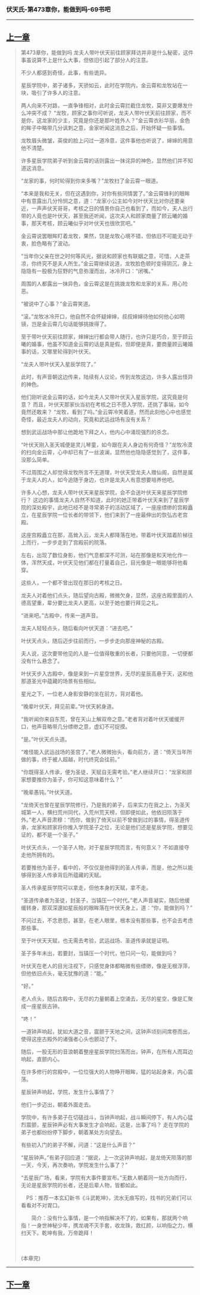 ### 伏天氏-第473章你，能做到吗-69书吧

--------
[上一章](./70d7a4bdc1328e38b61f6be9b5c8dbf5.md)
--------


>
>
>
>第473章你，能做到吗
>龙夫人带叶伏天前往顾家拜访并非是什么秘密，这件事虽说算不上是什么大事，但依旧引起了部分人的注意。
>
>不少人都感到奇怪，此事，有些诡异。
>
>星辰学院中，弟子诸多，天骄如云，此时在学院内，金云霄和龙牧站在一块，吸引了许多人的注意。
>
>两人向来不对路，一直争锋相对，此时金云霄拦截住龙牧，莫非又要爆发什么冲突不成？
>“龙牧，顾家之事你可听说，龙夫人带叶伏天前往顾家，而不是你，这龙家的少主，究竟是你还是那叶姓外人？”金云霄衣衫华丽，金色的眸子中略带几分讽刺之意，金家听闻这消息之后，开始怀疑一些事情。
>
>龙牧眉头微皱，英俊的脸上闪过一道冷意，这件事他也听说了，婶婶的用意他不清楚。
>
>许多星辰学院弟子听到金云霄的话则露出一抹诧异的神色，显然他们并不知道这消息。
>
>“龙家的事，何时轮得到你来多嘴？”龙牧扫了金云霄一眼道。
>
>“本来是我和无关，但在这遇到你，对你有些同情罢了。”金云霄锋利的眼眸中有意露出几分怜悯之意，道：“龙家小公主如今对叶伏天比对你还要亲近，一声声伏天哥哥，考核之日的情景你自己也看到了，而如今，夫人出行带的人竟也是叶伏天，甚至我还听闻，这次夫人和顾家商量了顾云曦的婚事，那天考核，顾云曦似乎对叶伏天也很欣赏吧。”
>
>金云霄说罢眼眸盯着龙牧，果然，饶是龙牧心境不错，但依旧不可能无动于衷，脸色略有了波动。
>
>“当年你父亲在世之时何等风光，据说和顾家也有联姻之意，可惜，人走茶凉，你终究不是夫人所生。”金云霄继续说道，龙牧脸色顿时变得阴沉，身上隐隐有一股极为狂野的气息弥漫而出，冰冷开口：“闭嘴。”
>
>周围的人都露出一抹异色，金云霄这是在挑拨龙牧和龙家的关系，用心险恶。
>
>“被说中了心事？”金云霄笑道。
>
>“滚。”龙牧冰冷开口，他自然不会怀疑婶婶，叔叔婶婶待他如何他心如明镜，岂是金云霄几句话能够挑拨得了。
>
>至于带叶伏天前往顾家，婶婶出行都会带人随行，也许只是巧合，至于顾云曦的婚事，他虽不知道金云霄的话是真是假，但即便是真，要商量顾云曦婚事的话，又哪里轮得到叶伏天。
>
>“龙夫人带叶伏天入星辰学院了。”
>
>此时，有声音朝这边传来，陆续有人议论，传到龙牧这边，许多人露出怪异的神色。
>
>他们刚听说金云霄的话，如今龙夫人又带叶伏天入星辰学院，这究竟是何意？
>而且，叶伏天那家伙当初在考核之日不愿入学院，还挑了事端，如今竟然还敢来？
>“龙牧，看到了吗。”金云霄冷笑着道，然而此刻他心中也感觉奇怪，最近龙夫人的动向，究竟和武运战场有没有关系？
>
>想到武运战场中那让他跪地下拜之人，他内心中涌现强烈的杀念。
>
>“叶伏天刚入圣天城便是灵儿琴童，如今跟在夫人身边有何奇怪？”龙牧冷漠的扫向金云霄，心中却已有了一丝波澜，显然他也隐隐感觉到了，这件事，没那么简单。
>
>不过周围之人却觉得龙牧所言不无道理，叶伏天受龙夫人赠仙阁，自然是属于龙夫人的人，如今追随于身边，也许是龙夫人有意想要培养他吧。
>
>许多人心想，龙夫人带叶伏天来星辰学院，会不会送叶伏天来星辰学院修行？
>这边的事情龙夫人自然不知道，此时的她正带着叶伏天来到了星辰学院的深处殿宇，此地已经不是寻常弟子的活动区域了，一座座缥缈的宫殿矗立，在星辰学院一位长者的带领下，他们来到了一座最伸出的恢弘古老宫殿。
>
>这座宫殿矗立在那，高耸入云，龙夫人都降落在地，带着叶伏天踏着阶梯往上而行，一步步走到了宫殿前的院落。
>
>左右，出现了数位身影，他们气息都深不可测，站在那像是和天地化作一体，浑然天成，叶伏天见他们都在打量着自己，目光像是一眼能够将他看穿。
>
>这些人，一个都不曾出现在那日的考核之日。
>
>龙夫人对着他们点头，随后望向古殿，微微欠身，显然，这座古殿里面的人德高望重，辈分要比龙夫人更高，以至于她也要行拜见之礼。
>
>“进来吧。”古殿中，传来一道声音。
>
>龙夫人轻轻点头，随后看向叶伏天道：“进去吧。”
>
>叶伏天点头，随后迈步往前而行，一步步走向那座神秘的古殿。
>
>夫人说，这次要带他见的人是一位值得敬重的长者，只要他同意，一切便都没有什么悬念了。
>
>叶伏天步入古殿中，像是来到一片星空世界，无尽的星辰高悬于天，这和他那道圣光中蕴藏的场景有些相似。
>
>星光之下，一位老人身影安静的坐在前方，背对着他。
>
>“晚辈叶伏天，拜见前辈。”叶伏天躬身道。
>
>“我听闻你来自东荒，曾在天山上解双帝之意。”老者背对着叶伏天缓缓开口，他声音略带几分缥缈之意，虚幻不可捉摸。
>
>“是。”叶伏天点头道。
>
>“难怪能入武运战场的圣宫了。”老人微微抬头，看向前方，道：“倚天当年所做的事，终于被人超越，时代终究会往前。”
>
>“你既得圣人传承，便为圣徒，天赋自无需考验。”老人继续开口：“龙家和顾家想要推你为圣子，你可知这意味着什么？”
>
>“晚辈愚钝。”叶伏天道。
>
>“龙倚天也曾在星辰学院修行，乃是我的弟子，后来实力在我之上，为圣天城第一人，横扫荒州同代，入荒州荒天榜，但即便如此，他依旧陨落于外。”老人声音肃穆：“而你，做到了倚天以前不曾做到过的事情，得圣道传承，龙家和顾家将你推入学院圣子之位，无论是他们还是星辰学院，想要见证的，都不是一个圣子。”
>
>叶伏天点头，一个圣子人物，对于星辰学院而言，有何意义？
>不如直接夺走他所拥有的。
>
>若要推他为圣子，看中的，不仅仅是他得到的圣人传承，而是，他之所以能够得到圣人传承背后所蕴藏的天赋。
>
>圣人传承星辰学院可以拿走，但他本身的天赋，拿不走。
>
>“圣道传承者为圣徒，封圣子，当镇压一个时代。”老人声音凝实，随后他缓缓转身，那双深邃如星辰般的眼眸落在叶伏天身上，道：“你，能做到吗？”
>
>不问过去，不念恩怨，甚至，在老人眼里，根本没有那些事，也不会去考虑那些事。
>
>至于叶伏天天赋，也无需去考验，武运战场、圣道传承就是证明。
>
>圣子多年未出，若要封，当镇压一个时代，他只问一句，能做到吗？
>
>叶伏天在老人的目光注视下，只感觉身体都略微有些缥缈，像是无根浮萍，但他依旧点头，毫无犹豫的道：“能。”
>
>“好。”
>
>老人点头，随后古殿中，无尽的力量朝着上空涌去，无尽的星空，像是汇聚成一座星辰古钟。
>
>“咚！”
>
>一道钟声响起，犹如大道之音，震颤于天地之间，这钟声顷刻间席卷而出，使得这座古殿外的诸强者心头也颤动了下。
>
>随后，一股无形的音浪朝着整座星辰学院扫荡而出，钟声，在所有人而耳边响起，直颤内心。
>
>在许多修行的宫殿中，一位位强大的人物睁开眼眸，猛的站起身来，内心震荡。
>
>星辰钟声响起，学院，发生什么事情了？
>
>他们一步迈出，朝着外面走去。
>
>学院中，有许多弟子在切磋战斗，当钟声响起，战斗瞬间停下，有人内心猛烈震颤，星辰钟声必有大事发生才会响起，这是，出事了吗？
>走在学院的弟子也都纷纷停下脚步，朝着某处方向望去。
>
>有些初入门的弟子不解，问道：“这是什么声音？”
>
>“星辰钟声。”有弟子回应道：“据说，上一次这钟声响起，是龙倚天陨落的那一天，今天，再次奏响，学院发生什么事了？”
>
>“去星辰广场，看来，学院有大事件要宣布。”无数人朝着同一处方向而行，无论是星辰学院的长者，还是后辈人物，皆都如此。
>
>　PS：推荐一本玄幻新书《斗武乾坤》，流水无痕写的，找书的兄弟们可以看看对不对胃口。
>
>　　简介：没有什么事情，是一个响指解决不了的，如果有，那就两个响指！一身世神秘少年，携龙魂不灭手套，收龙珠，救红颜，以响指之力，横扫天下。乾坤有我，万帝跪拜！
>
>　　
>
>
>(本章完)
>
>

--------
[下一章](./46dbae4a6f60adfff06b0cb0679b0cea.md)
--------
